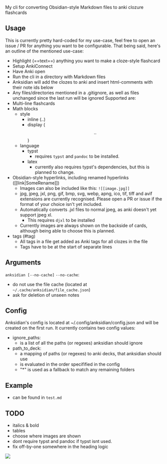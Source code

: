 My cli for converting Obsidian-style Markdown files to anki clozure flashcards

## Usage

This is currently pretty hard-coded for my use-case, feel free to open an issue / PR for anything you want to be configurable.
That being said, here's an outline of the mentioned use-case:

- Highlight (==text==) anything you want to make a cloze-style flashcard
- Setup AnkiConnect
- Have Anki open
- Run the cli in a directory with Markdown files
- Anksidian will add the clozes to anki and insert html-comments with their note ids below
- Any files/directories mentioned in a .gitignore, as well as files unchanged since the last run will be ignored
Supported are:
- Multi-line flashcards
- Math blocks
  - style
    - inline ($..$)
    - display ($$..$$)
  - language
    - typst
      - requires `typst` and `pandoc` to be installed.
    - latex
      - currently also requires typst's dependencies, but this is planned to change.
- Obsidian-style hyperlinks, including renamed hyperlinks ([[link|SomeRename]])
  - Images can also be included like this: `![[image.jpg]]`
  - jpg, jpeg, jxl, png, gif, bmp, svg, webp, apng, ico, tif, tiff and avif extensions are currently recognised. Please open a PR or issue if the format of your choice isn't yet included.
  - Automatically converts .jxl files to normal jpeg, as anki doesn't yet support jpeg xl.
    - This requires `djxl` to be installed
  - Currently images are always shown on the backside of cards, although being able to choose this is planned.
- tags (#tag)
  - All tags in a file get added as Anki tags for all clozes in the file
  - Tags have to be at the start of separate lines

## Arguments

`anksidian [--no-cache]`
`--no-cache`:

- do not use the file cache (located at `~/.cache/anksidian/file_cache.json`)
- ask for deletion of unseen notes

## Config

Anksidian's config is located at ~/.config/anksidian/config.json and will be created on the first run.
It currently contains two config values:

- ignore_paths:
  - is a list of all the paths (or regexes) anksidian should ignore
- path_to_deck:
  - a mapping of paths (or regexes) to anki decks, that anksidian should use
  - is evaluated in the order specifified in the config
  - "*" is used as a fallback to match any remaining folders

## Example

- can be found in `test.md`

## TODO

- italics & bold
- tables
- choose where images are shown
- dont require typst and pandoc if typst isnt used.
- fix off-by-one somewhere in the heading logic

![](https://brainmade.org/black-logo.svg)
